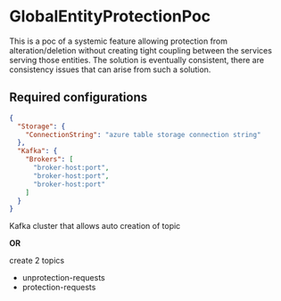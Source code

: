 # GlobalEntityProtectionPoc

This is a poc of a systemic feature allowing protection from alteration/deletion without creating tight coupling between the services serving those entities.
The solution is eventually consistent, there are consistency issues that can arise from such a solution.

## Required configurations

```json
{
  "Storage": {
    "ConnectionString": "azure table storage connection string"
  },
  "Kafka": {
    "Brokers": [
      "broker-host:port",
      "broker-host:port",
      "broker-host:port"
    ] 
  } 
}
```

Kafka cluster that allows auto creation of topic

**OR**

create 2 topics
* unprotection-requests
* protection-requests
